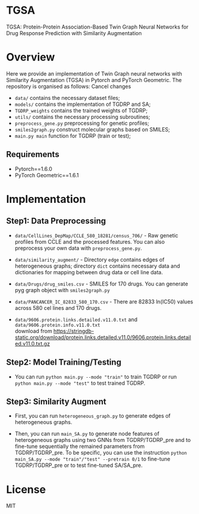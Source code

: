 # TGSA
TGSA: Protein-Protein Association-Based Twin Graph Neural Networks for Drug Response Prediction with Similarity Augmentation

# Overview
Here we provide an implementation of Twin Graph neural networks with Similarity Augmentation (TGSA) in Pytorch and PyTorch Geometric. The repository is organised as follows:
Cancel changes
- `data/` contains the necessary dataset files;
- `models/` contains the implementation of TGDRP and SA;
- `TGDRP_weights` contains the trained weights of TGDRP;
- `utils/` contains the necessary processing subroutines;
- `preprocess_gene.py` preprocessing for genetic profiles;
- `smiles2graph.py` construct molecular graphs based on SMILES;
- `main.py main` function for TGDRP (train or test);

## Requirements
- Pytorch==1.6.0
- PyTorch Geometric==1.6.1

# Implementation
## Step1: Data Preprocessing
- `data/CellLines_DepMap/CCLE_580_18281/census_706/` - Raw genetic profiles from CCLE and the processed features. You can also preprocess your own data with `preprocess_gene.py`.

- `data/similarity_augment/` - Directory `edge` contains edges of heterogeneous graphs; directory `dict` contains necessary data and dictionaries for mapping between drug data or cell line data. 

- `data/Drugs/drug_smiles.csv` - SMILES for 170 drugs. You can generate pyg graph object with `smiles2graph.py`

- `data/PANCANCER_IC_82833_580_170.csv` - There are 82833 ln(IC50) values across 580 cel lines and 170 drugs.

- `data/9606.protein.links.detailed.v11.0.txt` and `data/9606.protein.info.v11.0.txt`  
   download from https://stringdb-static.org/download/protein.links.detailed.v11.0/9606.protein.links.detailed.v11.0.txt.gz

## Step2: Model Training/Testing
- You can run `python main.py --mode "train"` to train TGDRP or run `python main.py --mode "test"` to test trained TGDRP.

## Step3: Similarity Augment
- First, you can run `heterogeneous_graph.py` to generate edges of heterogeneous graphs.

- Then, you can run `main_SA.py` to generate node features of heterogeneous graphs using two GNNs from TGDRP/TGDRP_pre and to fine-tune sequentially the remained parameters from TGDRP/TGDRP_pre.  To be specific, you can use the instruction `python main_SA.py --mode "train"/"test" --pretrain 0/1` to fine-tune TGDRP/TGDRP_pre or to test fine-tuned SA/SA_pre.  

# License
MIT
